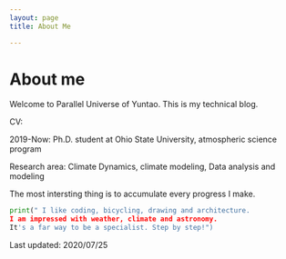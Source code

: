 ```yaml
---
layout: page 
title: About Me

---
```


# About me

Welcome to Parallel Universe of Yuntao. This is my technical blog.

CV:

2019-Now: Ph.D. student at Ohio State University, atmospheric science program

Research area: Climate Dynamics, climate modeling, Data analysis and modeling

The most intersting thing is to accumulate every progress I make.

``` python
print(" I like coding, bicycling, drawing and architecture.
I am impressed with weather, climate and astronomy.
It's a far way to be a specialist. Step by step!")
```

Last updated: 2020/07/25